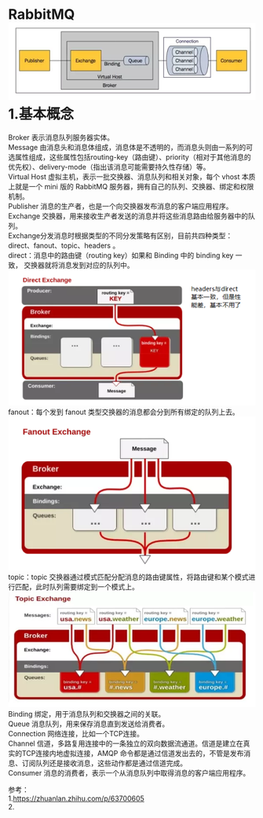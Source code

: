 RabbitMQ  
![结构](../../../image/mq/rabbitmq/结构.png)  
1.基本概念  
=  
Broker 表示消息队列服务器实体。  
Message 由消息头和消息体组成，消息体是不透明的，而消息头则由一系列的可选属性组成，这些属性包括routing-key（路由键）、priority（相对于其他消息的优先权）、delivery-mode（指出该消息可能需要持久性存储）等。  
Virtual Host 虚拟主机，表示一批交换器、消息队列和相关对象，每个 vhost 本质上就是一个 mini 版的 RabbitMQ 服务器，拥有自己的队列、交换器、绑定和权限机制。  
Publisher 消息的生产者，也是一个向交换器发布消息的客户端应用程序。  
Exchange 交换器，用来接收生产者发送的消息并将这些消息路由给服务器中的队列。  
    Exchange分发消息时根据类型的不同分发策略有区别，目前共四种类型：direct、fanout、topic、headers 。  
    direct：消息中的路由键（routing key）如果和 Binding 中的 binding key 一致， 交换器就将消息发到对应的队列中。  
    ![direct](../../../image/mq/rabbitmq/direct.png)  
    fanout：每个发到 fanout 类型交换器的消息都会分到所有绑定的队列上去。  
    ![fanout](../../../image/mq/rabbitmq/fanout.png)  
    topic：topic 交换器通过模式匹配分配消息的路由键属性，将路由键和某个模式进行匹配，此时队列需要绑定到一个模式上。    
    ![topic](../../../image/mq/rabbitmq/topic.png)  
Binding 绑定，用于消息队列和交换器之间的关联。  
Queue 消息队列，用来保存消息直到发送给消费者。  
Connection 网络连接，比如一个TCP连接。  
Channel 信道，多路复用连接中的一条独立的双向数据流通道。信道是建立在真实的TCP连接内地虚拟连接，AMQP 命令都是通过信道发出去的，不管是发布消息、订阅队列还是接收消息，这些动作都是通过信道完成。  
Consumer 消息的消费者，表示一个从消息队列中取得消息的客户端应用程序。  







参考：  
1.https://zhuanlan.zhihu.com/p/63700605  
2.